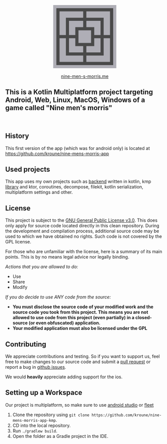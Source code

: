<div align="center">
<p>
    <img width="200" src="composeApp/icons/icon.svg" alt="icon">
</p>

[nine-men-s-morris.me](http://nine-men-s-morris.me/)
</div>

## This is a Kotlin Multiplatform project targeting Android, Web, Linux, MacOS, Windows of a game called "Nine men's morris"
<br>

## History

This first version of the app (which was for android only) is located
at https://github.com/kroune/nine-mens-morris-app


## Used projects

This app uses my own projects such as [backend](https://github.com/kroune/nine-mens-morris-server)
written in kotlin, kmp [library](https://github.com/kroune/nine-mens-morris-lib-kmp) and ktor,
coroutines, decompose, filekit, kotlin serialization, multiplatform settings and other.

## License

This project is subject to the [GNU General Public License v3.0](https://www.gnu.org/licenses/gpl-3.0.en.html). This
does only apply for source code located directly in this clean repository. During the development and compilation
process, additional source code may be used to which we have obtained no rights. Such code is not covered by the GPL
license.

For those who are unfamiliar with the license, here is a summary of its main points. This is by no means legal advice
nor legally binding.

*Actions that you are allowed to do:*

- Use
- Share
- Modify

*If you do decide to use ANY code from the source:*

- **You must disclose the source code of your modified work and the source code you took from this project. This means
  you are not allowed to use code from this project (even partially) in a closed-source (or even obfuscated)
  application.**
- **Your modified application must also be licensed under the GPL**


## Contributing

We appreciate contributions and testing. So if you want to support us, feel free to make changes to our source code and
submit a [pull request](https://github.com/kroune/nine-mens-morris-app-kmp/pullsv) or report a bug in [github issues](https://github.com/kroune/nine-mens-morris-app-kmp/issues).

We would **heavily** appreciate adding support for the ios.


## Setting up a Workspace

Our project is multiplatform, so make sure to use [android studio](https://developer.android.com/studio) or [fleet](https://www.jetbrains.com/fleet/)

1. Clone the repository using `git clone https://github.com/kroune/nine-mens-morris-app-kmp`.
2. CD into the local repository.
3. Run `./gradlew build`.
4. Open the folder as a Gradle project in the IDE.